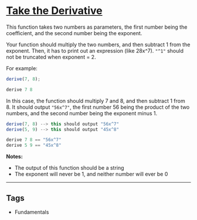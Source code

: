 # [Take the Derivative](https://www.codewars.com/kata/5963c18ecb97be020b0000a2)

This function takes two numbers as parameters, the first number being the coefficient, and the second number being the exponent.

Your function should multiply the two numbers, and then subtract 1 from the exponent. Then, it has to print out an expression (like 28x^7). `"^1"` should not be truncated when exponent = 2.

For example:

```javascript
derive(7, 8);
```

```haskell
derive 7 8
```

In this case, the function should multiply 7 and 8, and then subtract 1 from 8. It should output `"56x^7"`, the first number 56 being the product of the two numbers, and the second number being the exponent minus 1.

```javascript
derive(7, 8) --> this should output "56x^7"
derive(5, 9) --> this should output "45x^8"
```

```haskell
derive 7 8 == "56x^7"
derive 5 9 == "45x^8"
```

**Notes:**

- The output of this function should be a string
- The exponent will never be 1, and neither number will ever be 0

---

## Tags

- Fundamentals
